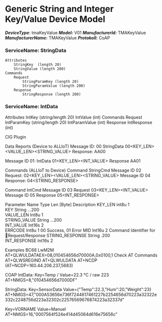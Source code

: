 # Generic String and Integer Key/Value Device Model

***DeviceType***:  tmaKeyValue
***Model:*** V01
***ManufacturerId:*** TMAKeyValue 
***ManufacturerName:*** TMAKeyValue
***Protokoll:*** CoAP

### ServiceName: StringData

```
Attributes
	StringKey  (length 20)
	StringValue (length 200)
Commands
	Request
		StringParamKey (length 20)
		StringParamValue (length 200)
	Response
		StringResponse (length 200)
```		
### ServiceName: IntData
Attributes
	IntKey (string/length 20)
	IntValue (int)
Commands
	Request
		IntParamKey (string/length 20)
		IntParamValue (int)
	Response
		IntResponse (int)
		




CIG Plugin

Data Reports  (Device to ALLIoT)
Message ID: 00  StringData
00<KEY_LEN><KEY><VALUE_LEN><STRING_VALUE>
Response: AA00

Message ID 01: IntData
01<KEY_LEN><KEY><INT_VALUE>
Response AA01

Commands  (ALLIoT to Device)
Command StringCmd
Message ID 02 Request:
	02<KEY_LEN><KEY><VALUE_LEN><STRING_VALUE><MID>
Message ID 04 Response:
	04<ERRCODE><MID><STRING_RESPONSE>
		
Command IntCmd
Message ID 03 Request
	03<KEY_LEN><KEY><INT_VALUE><MID>
Message ID 05 Response
	05<ERRCODE><MID><INT_RESPONSE>
		


Parameter
Name	Type	Len [Byte]	Description
KEY_LEN	int8u	1	
KEY	String	…200	
VALUE_LEN	Int8u	1	
STRING_VALUE	String	…200	
INT_VALUE	Int16s	2	
ERRCODE	Int8u	1 	00 Success, 01 Error
MID	Int16u	2	Command Identifier for Request/Response
STRING_RESPONSE	String	.200	
INT_RESPONSE	Int16s	2	








Examples BC68
LwM2M
AT+QLWULDATAEX=08,010454656d70000A,0x0100,1
Check AT Commands
AT+QLWSREGIND 
AT+QLWULDATA
AT+NCDP  (AT+NCDP=160.44.206.237,5683)


COAP
IntData:
Key=Temp / Value=22.3 °C / raw 223
AT+NMGS=8,"010454656d7000DF"

StringData:
Key=SensorData 
Value={"Temp":22.3,"Hum":20,"Weight":23}
AT+NMGS=47,"000A53656e736f7244617461227b2254656d70223a32322e332c2248756d223a32302c22576569676874223a32337d"

Key=VORNAME
Value=Manuel
AT+NMGS=16,"0007564f524e414d45064d616e75656c"
